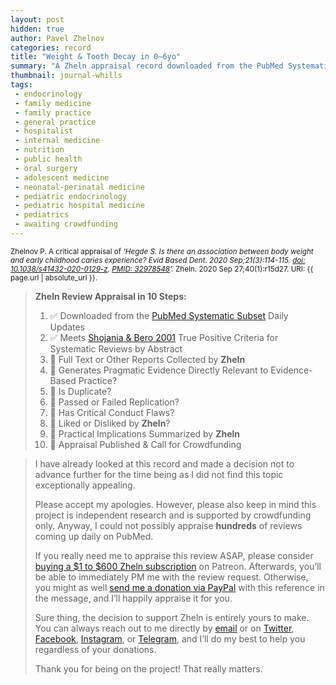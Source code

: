 ```yaml
---
layout: post
hidden: true
author: Pavel Zhelnov
categories: record
title: "Weight & Tooth Decay in 0–6yo"
summary: "A Zheln appraisal record downloaded from the PubMed Systematic Subset daily updates."
thumbnail: journal-whills
tags:
 - endocrinology
 - family medicine
 - family practice
 - general practice
 - hospitalist
 - internal medicine
 - nutrition
 - public health
 - oral surgery
 - adolescent medicine
 - neonatal-perinatal medicine
 - pediatric endocrinology
 - pediatric hospital medicine
 - pediatrics
 - awaiting crowdfunding
---
```


<small id="citation">Zhelnov P. A critical appraisal of _‘Hegde S. Is there an association between body weight and early childhood caries experience? Evid Based Dent. 2020 Sep;21(3):114-115. [doi: 10.1038/s41432-020-0129-z](https://doi.org/10.1038/s41432-020-0129-z). [PMID: 32978548](https://pubmed.gov/32978548)’._ Zheln. 2020 Sep 27;40(1):r15d27. URI: {{ page.url | absolute_url }}.</small>

> **Zheln Review Appraisal in 10 Steps:**
>
> 1. ✅ Downloaded from the [PubMed Systematic Subset](https://github.com/p1m-ortho/qs-global-ortho-search-queries/blob/global-sr-query/README.md) Daily Updates
> 2. ✅ Meets [Shojania & Bero 2001](https://www.researchgate.net/publication/11820967_Taking_Advantage_of_the_Explosion_of_Systematic_Reviews_An_Efficient_MEDLINE_Search_Strategy) True Positive Criteria for Systematic Reviews by Abstract
> 3. 🔄 Full Text or Other Reports Collected by **Zheln**
> 4. 🔄 Generates Pragmatic Evidence Directly Relevant to Evidence-Based Practice?
> 5. 🔄 Is Duplicate?
> 6. 🔄 Passed or Failed Replication?
> 7. 🔄 Has Critical Conduct Flaws?
> 8. 🔄 Liked or Disliked by **Zheln**?
> 9. 🔄 Practical Implications Summarized by **Zheln**
> 10. 🔄 Appraisal Published & Call for Crowdfunding

> I have already looked at this record and made a decision not to advance further for the time being as I did not find this topic exceptionally appealing.
>
> Please accept my apologies. However, please also keep in mind this project is independent research and is supported by crowdfunding only. Anyway, I could not possibly appraise **hundreds** of reviews coming up daily on PubMed.
> 
> If you really need me to appraise this review ASAP, please consider [buying a $1 to $600 Zheln subscription](https://patreon.com/zheln) on Patreon. Afterwards, you’ll be able to immediately PM me with the review request. Otherwise, you might as well [send me a donation via PayPal](https://paypal.me/pjelnov) with this reference in the message, and I’ll happily appraise it for you.
> 
> Sure thing, the decision to support Zheln is entirely yours to make. You can always reach out to me directly by [email](mailto:pavel@zheln.com) or on [Twitter](https://twitter.com/drzhelnov), [Facebook](https://facebook.com/drzhelnov), [Instagram](https://instagram.com/igzheln), or [Telegram](https://t.me/drzhelnov), and I’ll do my best to help you regardless of your donations.
> 
> Thank you for being on the project! That really matters.
